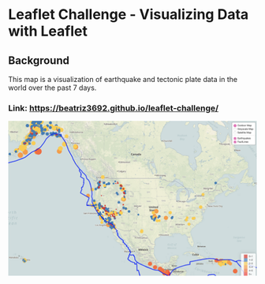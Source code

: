 # Leaflet Challenge - Visualizing Data with Leaflet

## Background

This map is a visualization of earthquake and tectonic plate data in the world over the past 7 days. 

### Link: https://beatriz3692.github.io/leaflet-challenge/


![2-BasicMap](picture/map.png)

